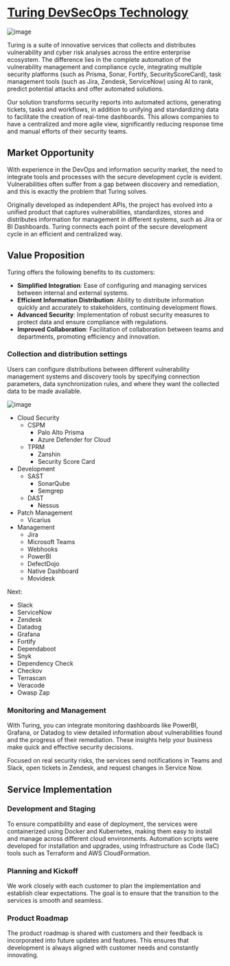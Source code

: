 # [**Turing DevSecOps Technology**](https://turingtec.framer.website/)

![image](https://github.com/user-attachments/assets/f6094881-7764-421f-9dad-8d356c6ce1d8)

Turing is a suite of innovative services that collects and distributes vulnerability and cyber risk analyses across the entire enterprise ecosystem.
The difference lies in the complete automation of the vulnerability management and compliance cycle, integrating multiple security platforms (such as Prisma, Sonar, Fortify, SecurityScoreCard), task management tools (such as Jira, Zendesk, ServiceNow) using AI to rank, predict potential attacks and offer automated solutions.

Our solution transforms security reports into automated actions, generating tickets, tasks and workflows, in addition to unifying and standardizing data to facilitate the creation of real-time dashboards. This allows companies to have a centralized and more agile view, significantly reducing response time and manual efforts of their security teams.

## **Market Opportunity**

With experience in the DevOps and information security market, the need to integrate tools and processes with the secure development cycle is evident. Vulnerabilities often suffer from a gap between discovery and remediation, and this is exactly the problem that Turing solves.

Originally developed as independent APIs, the project has evolved into a unified product that captures vulnerabilities, standardizes, stores and distributes information for management in different systems, such as Jira or BI Dashboards. Turing connects each point of the secure development cycle in an efficient and centralized way.

## **Value Proposition**

Turing offers the following benefits to its customers:

- **Simplified Integration**: Ease of configuring and managing services between internal and external systems.
- **Efficient Information Distribution**: Ability to distribute information quickly and accurately to stakeholders, continuing development flows.
- **Advanced Security**: Implementation of robust security measures to protect data and ensure compliance with regulations.
- **Improved Collaboration**: Facilitation of collaboration between teams and departments, promoting efficiency and innovation.

### **Collection and distribution settings**

Users can configure distributions between different vulnerability management systems and discovery tools by specifying connection parameters, data synchronization rules, and where they want the collected data to be made available. 

![image](https://github.com/user-attachments/assets/958300b6-3527-4802-8877-fa69f37352a9)

- Cloud Security
    - CSPM
        - Palo Alto Prisma
        - Azure Defender for Cloud
    - TPRM
        - Zanshin
        - Security Score Card
- Development
    - SAST
        - SonarQube
        - Semgrep
    - DAST
        - Nessus
- Patch Management
    - Vicarius
- Management
    - Jira
    - Microsoft Teams
    - Webhooks
    - PowerBI
    - DefectDojo
    - Native Dashboard
    - Movidesk

Next:
- Slack
- ServiceNow
- Zendesk
- Datadog
- Grafana
- Fortify
- Dependaboot
- Snyk
- Dependency Check
- Checkov
- Terrascan
- Veracode
- Owasp Zap

### **Monitoring and Management**

With Turing, you can integrate monitoring dashboards like PowerBI, Grafana, or Datadog to view detailed information about vulnerabilities found and the progress of their remediation. These insights help your business make quick and effective security decisions.

Focused on real security risks, the services send notifications in Teams and Slack, open tickets in Zendesk, and request changes in Service Now.

## Service Implementation

### Development and Staging

To ensure compatibility and ease of deployment, the services were containerized using Docker and Kubernetes, making them easy to install and manage across different cloud environments. Automation scripts were developed for installation and upgrades, using Infrastructure as Code (IaC) tools such as Terraform and AWS CloudFormation.

### Planning and Kickoff

We work closely with each customer to plan the implementation and establish clear expectations. The goal is to ensure that the transition to the services is smooth and seamless.

### Product Roadmap

The product roadmap is shared with customers and their feedback is incorporated into future updates and features. This ensures that development is always aligned with customer needs and constantly innovating.
